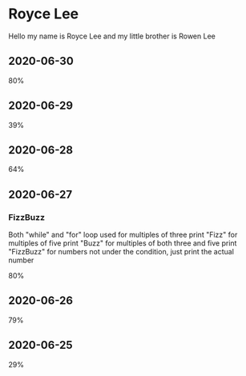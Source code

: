 # Royce Lee

Hello my name is Royce Lee and my little brother is Rowen Lee

## 2020-06-30
80%

## 2020-06-29
39%

## 2020-06-28
64% 

## 2020-06-27
### FizzBuzz
Both "while" and "for" loop used 
for multiples of three print "Fizz" 
for multiples of five print "Buzz"
for multiples of both three and five print "FizzBuzz"
for numbers not under the condition, just print the actual number

80%


## 2020-06-26
79%

## 2020-06-25
29%
